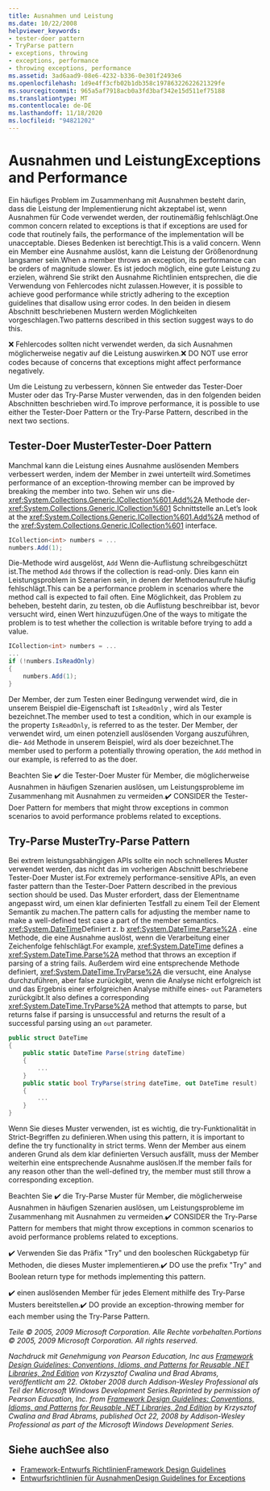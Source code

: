 ```yaml
---
title: Ausnahmen und Leistung
ms.date: 10/22/2008
helpviewer_keywords:
- tester-doer pattern
- TryParse pattern
- exceptions, throwing
- exceptions, performance
- throwing exceptions, performance
ms.assetid: 3ad6aad9-08e6-4232-b336-0e301f2493e6
ms.openlocfilehash: 1d9e4ff3cfb02b1db358c19786322622621329fe
ms.sourcegitcommit: 965a5af7918acb0a3fd3baf342e15d511ef75188
ms.translationtype: MT
ms.contentlocale: de-DE
ms.lasthandoff: 11/18/2020
ms.locfileid: "94821202"
---
```

# <a name="exceptions-and-performance"></a><span data-ttu-id="bca58-102">Ausnahmen und Leistung</span><span class="sxs-lookup"><span data-stu-id="bca58-102">Exceptions and Performance</span></span>
<span data-ttu-id="bca58-103">Ein häufiges Problem im Zusammenhang mit Ausnahmen besteht darin, dass die Leistung der Implementierung nicht akzeptabel ist, wenn Ausnahmen für Code verwendet werden, der routinemäßig fehlschlägt.</span><span class="sxs-lookup"><span data-stu-id="bca58-103">One common concern related to exceptions is that if exceptions are used for code that routinely fails, the performance of the implementation will be unacceptable.</span></span> <span data-ttu-id="bca58-104">Dieses Bedenken ist berechtigt.</span><span class="sxs-lookup"><span data-stu-id="bca58-104">This is a valid concern.</span></span> <span data-ttu-id="bca58-105">Wenn ein Member eine Ausnahme auslöst, kann die Leistung der Größenordnung langsamer sein.</span><span class="sxs-lookup"><span data-stu-id="bca58-105">When a member throws an exception, its performance can be orders of magnitude slower.</span></span> <span data-ttu-id="bca58-106">Es ist jedoch möglich, eine gute Leistung zu erzielen, während Sie strikt den Ausnahme Richtlinien entsprechen, die die Verwendung von Fehlercodes nicht zulassen.</span><span class="sxs-lookup"><span data-stu-id="bca58-106">However, it is possible to achieve good performance while strictly adhering to the exception guidelines that disallow using error codes.</span></span> <span data-ttu-id="bca58-107">In den beiden in diesem Abschnitt beschriebenen Mustern werden Möglichkeiten vorgeschlagen.</span><span class="sxs-lookup"><span data-stu-id="bca58-107">Two patterns described in this section suggest ways to do this.</span></span>

 <span data-ttu-id="bca58-108">❌ Fehlercodes sollten nicht verwendet werden, da sich Ausnahmen möglicherweise negativ auf die Leistung auswirken.</span><span class="sxs-lookup"><span data-stu-id="bca58-108">❌ DO NOT use error codes because of concerns that exceptions might affect performance negatively.</span></span>

 <span data-ttu-id="bca58-109">Um die Leistung zu verbessern, können Sie entweder das Tester-Doer Muster oder das Try-Parse Muster verwenden, das in den folgenden beiden Abschnitten beschrieben wird.</span><span class="sxs-lookup"><span data-stu-id="bca58-109">To improve performance, it is possible to use either the Tester-Doer Pattern or the Try-Parse Pattern, described in the next two sections.</span></span>

## <a name="tester-doer-pattern"></a><span data-ttu-id="bca58-110">Tester-Doer Muster</span><span class="sxs-lookup"><span data-stu-id="bca58-110">Tester-Doer Pattern</span></span>
 <span data-ttu-id="bca58-111">Manchmal kann die Leistung eines Ausnahme auslösenden Members verbessert werden, indem der Member in zwei unterteilt wird.</span><span class="sxs-lookup"><span data-stu-id="bca58-111">Sometimes performance of an exception-throwing member can be improved by breaking the member into two.</span></span> <span data-ttu-id="bca58-112">Sehen wir uns die- <xref:System.Collections.Generic.ICollection%601.Add%2A> Methode der- <xref:System.Collections.Generic.ICollection%601> Schnittstelle an.</span><span class="sxs-lookup"><span data-stu-id="bca58-112">Let’s look at the <xref:System.Collections.Generic.ICollection%601.Add%2A> method of the <xref:System.Collections.Generic.ICollection%601> interface.</span></span>

```csharp
ICollection<int> numbers = ...
numbers.Add(1);
```

 <span data-ttu-id="bca58-113">Die-Methode wird ausgelöst, `Add` Wenn die-Auflistung schreibgeschützt ist.</span><span class="sxs-lookup"><span data-stu-id="bca58-113">The method `Add` throws if the collection is read-only.</span></span> <span data-ttu-id="bca58-114">Dies kann ein Leistungsproblem in Szenarien sein, in denen der Methodenaufrufe häufig fehlschlägt.</span><span class="sxs-lookup"><span data-stu-id="bca58-114">This can be a performance problem in scenarios where the method call is expected to fail often.</span></span> <span data-ttu-id="bca58-115">Eine Möglichkeit, das Problem zu beheben, besteht darin, zu testen, ob die Auflistung beschreibbar ist, bevor versucht wird, einen Wert hinzuzufügen.</span><span class="sxs-lookup"><span data-stu-id="bca58-115">One of the ways to mitigate the problem is to test whether the collection is writable before trying to add a value.</span></span>

```csharp
ICollection<int> numbers = ...
...
if (!numbers.IsReadOnly)
{
    numbers.Add(1);
}
```

 <span data-ttu-id="bca58-116">Der Member, der zum Testen einer Bedingung verwendet wird, die in unserem Beispiel die-Eigenschaft ist `IsReadOnly` , wird als Tester bezeichnet.</span><span class="sxs-lookup"><span data-stu-id="bca58-116">The member used to test a condition, which in our example is the property `IsReadOnly`, is referred to as the tester.</span></span> <span data-ttu-id="bca58-117">Der Member, der verwendet wird, um einen potenziell auslösenden Vorgang auszuführen, die- `Add` Methode in unserem Beispiel, wird als doer bezeichnet.</span><span class="sxs-lookup"><span data-stu-id="bca58-117">The member used to perform a potentially throwing operation, the `Add` method in our example, is referred to as the doer.</span></span>

 <span data-ttu-id="bca58-118">Beachten Sie ✔️ die Tester-Doer Muster für Member, die möglicherweise Ausnahmen in häufigen Szenarien auslösen, um Leistungsprobleme im Zusammenhang mit Ausnahmen zu vermeiden.</span><span class="sxs-lookup"><span data-stu-id="bca58-118">✔️ CONSIDER the Tester-Doer Pattern for members that might throw exceptions in common scenarios to avoid performance problems related to exceptions.</span></span>

## <a name="try-parse-pattern"></a><span data-ttu-id="bca58-119">Try-Parse Muster</span><span class="sxs-lookup"><span data-stu-id="bca58-119">Try-Parse Pattern</span></span>
 <span data-ttu-id="bca58-120">Bei extrem leistungsabhängigen APIs sollte ein noch schnelleres Muster verwendet werden, das nicht das im vorherigen Abschnitt beschriebene Tester-Doer Muster ist.</span><span class="sxs-lookup"><span data-stu-id="bca58-120">For extremely performance-sensitive APIs, an even faster pattern than the Tester-Doer Pattern described in the previous section should be used.</span></span> <span data-ttu-id="bca58-121">Das Muster erfordert, dass der Elementname angepasst wird, um einen klar definierten Testfall zu einem Teil der Element Semantik zu machen.</span><span class="sxs-lookup"><span data-stu-id="bca58-121">The pattern calls for adjusting the member name to make a well-defined test case a part of the member semantics.</span></span> <span data-ttu-id="bca58-122"><xref:System.DateTime>Definiert z. b <xref:System.DateTime.Parse%2A> . eine Methode, die eine Ausnahme auslöst, wenn die Verarbeitung einer Zeichenfolge fehlschlägt.</span><span class="sxs-lookup"><span data-stu-id="bca58-122">For example, <xref:System.DateTime> defines a <xref:System.DateTime.Parse%2A> method that throws an exception if parsing of a string fails.</span></span> <span data-ttu-id="bca58-123">Außerdem wird eine entsprechende Methode definiert, <xref:System.DateTime.TryParse%2A> die versucht, eine Analyse durchzuführen, aber false zurückgibt, wenn die Analyse nicht erfolgreich ist und das Ergebnis einer erfolgreichen Analyse mithilfe eines- `out` Parameters zurückgibt.</span><span class="sxs-lookup"><span data-stu-id="bca58-123">It also defines a corresponding <xref:System.DateTime.TryParse%2A> method that attempts to parse, but returns false if parsing is unsuccessful and returns the result of a successful parsing using an `out` parameter.</span></span>

```csharp
public struct DateTime
{
    public static DateTime Parse(string dateTime)
    {
        ...
    }
    public static bool TryParse(string dateTime, out DateTime result)
    {
        ...
    }
}
```

 <span data-ttu-id="bca58-124">Wenn Sie dieses Muster verwenden, ist es wichtig, die try-Funktionalität in Strict-Begriffen zu definieren.</span><span class="sxs-lookup"><span data-stu-id="bca58-124">When using this pattern, it is important to define the try functionality in strict terms.</span></span> <span data-ttu-id="bca58-125">Wenn der Member aus einem anderen Grund als dem klar definierten Versuch ausfällt, muss der Member weiterhin eine entsprechende Ausnahme auslösen.</span><span class="sxs-lookup"><span data-stu-id="bca58-125">If the member fails for any reason other than the well-defined try, the member must still throw a corresponding exception.</span></span>

 <span data-ttu-id="bca58-126">Beachten Sie ✔️ die Try-Parse Muster für Member, die möglicherweise Ausnahmen in häufigen Szenarien auslösen, um Leistungsprobleme im Zusammenhang mit Ausnahmen zu vermeiden.</span><span class="sxs-lookup"><span data-stu-id="bca58-126">✔️ CONSIDER the Try-Parse Pattern for members that might throw exceptions in common scenarios to avoid performance problems related to exceptions.</span></span>

 <span data-ttu-id="bca58-127">✔️ Verwenden Sie das Präfix "Try" und den booleschen Rückgabetyp für Methoden, die dieses Muster implementieren.</span><span class="sxs-lookup"><span data-stu-id="bca58-127">✔️ DO use the prefix "Try" and Boolean return type for methods implementing this pattern.</span></span>

 <span data-ttu-id="bca58-128">✔️ einen auslösenden Member für jedes Element mithilfe des Try-Parse Musters bereitstellen.</span><span class="sxs-lookup"><span data-stu-id="bca58-128">✔️ DO provide an exception-throwing member for each member using the Try-Parse Pattern.</span></span>

 <span data-ttu-id="bca58-129">*Teile © 2005, 2009 Microsoft Corporation. Alle Rechte vorbehalten.*</span><span class="sxs-lookup"><span data-stu-id="bca58-129">*Portions © 2005, 2009 Microsoft Corporation. All rights reserved.*</span></span>

 <span data-ttu-id="bca58-130">*Nachdruck mit Genehmigung von Pearson Education, Inc aus [Framework Design Guidelines: Conventions, Idioms, and Patterns for Reusable .NET Libraries, 2nd Edition](https://www.informit.com/store/framework-design-guidelines-conventions-idioms-and-9780321545619) von Krzysztof Cwalina und Brad Abrams, veröffentlicht am 22. Oktober 2008 durch Addison-Wesley Professional als Teil der Microsoft Windows Development Series.*</span><span class="sxs-lookup"><span data-stu-id="bca58-130">*Reprinted by permission of Pearson Education, Inc. from [Framework Design Guidelines: Conventions, Idioms, and Patterns for Reusable .NET Libraries, 2nd Edition](https://www.informit.com/store/framework-design-guidelines-conventions-idioms-and-9780321545619) by Krzysztof Cwalina and Brad Abrams, published Oct 22, 2008 by Addison-Wesley Professional as part of the Microsoft Windows Development Series.*</span></span>

## <a name="see-also"></a><span data-ttu-id="bca58-131">Siehe auch</span><span class="sxs-lookup"><span data-stu-id="bca58-131">See also</span></span>

- [<span data-ttu-id="bca58-132">Framework-Entwurfs Richtlinien</span><span class="sxs-lookup"><span data-stu-id="bca58-132">Framework Design Guidelines</span></span>](index.md)
- [<span data-ttu-id="bca58-133">Entwurfsrichtlinien für Ausnahmen</span><span class="sxs-lookup"><span data-stu-id="bca58-133">Design Guidelines for Exceptions</span></span>](exceptions.md)
